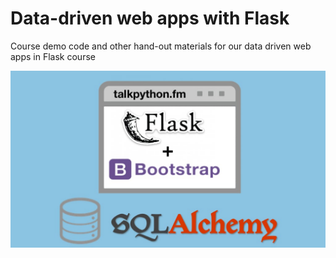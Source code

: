 # Data-driven web apps with Flask

Course demo code and other hand-out materials for our data driven web apps in Flask course

![](readme_materials/flask-data-web-apps.jpg)